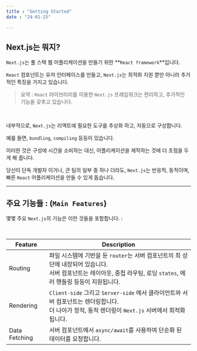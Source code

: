 ```yaml
---
title : "Getting Started"
date : "24-01-25"

---
```


## Next.js는 뭐지?

`Next.js`는 풀 스택 웹 어플리케이션을 만들기 위한 **`React framework`**입니다.

`React` 컴포넌트는 유저 인터페이스를 만들고, `Next.js`는 최적화 지원 뿐만 아니라 추가적인 특징을 가지고 있습니다.

> 요약 : `React` 라이브러리를 이용한 `Next.js` 프레임워크는 편리하고, 추가적인 기능을 갖추고 있습니다.

<br>

내부적으로, `Next.js`는 리액트에 필요한 도구를 추상화 하고, 자동으로 구성합니다.

예를 들면, `bundling`, `compiling` 등등이 있습니다.

이러한 것은 구성에 시간을 소비하는 대신, 어플리케이션을 제작하는 것에 더 초점을 두게 해 줍니다.

당신이 단독 개발자 이거나, 큰 팀의 일부 중 하나 더라도, `Next.js`는 반응적, 동적이며, 빠른 `React` 어플리케이션을 만들 수 있게 돕습니다.

---

## 주요 기능들 : (`Main Features`)

몇몇 주요 `Next.js`의 기능은 이런 것들을 포함합니다. : 

<br>

| Feature       | Description                                                                                                  |
|---------------|--------------------------------------------------------------------------------------------------------------|
| Routing       | 파일 시스템에 기반을 둔 `router`는 서버 컴포넌트의 최 상단에 내장되어 있습니다.<br/> 서버 컴포넌트는 레이아웃, 중첩 라우팅, 로딩 `states`, 에러 핸들링 등등이 지원됩니다. |
| Rendering     | `Client-side` 그리고 `Server-side` 에서 클라이언트와 서버 컴포넌트는 렌더링합니다.<br/> 더 나아가 정적, 동적 렌더링이 `Next.js` 서버에서 최적화 됩니다.    |
| Data Fetching | 서버 컴포넌트에서 `async/await`를 사용하여 단순화 된 데이터를 요청합니다. <br/>                                                        |